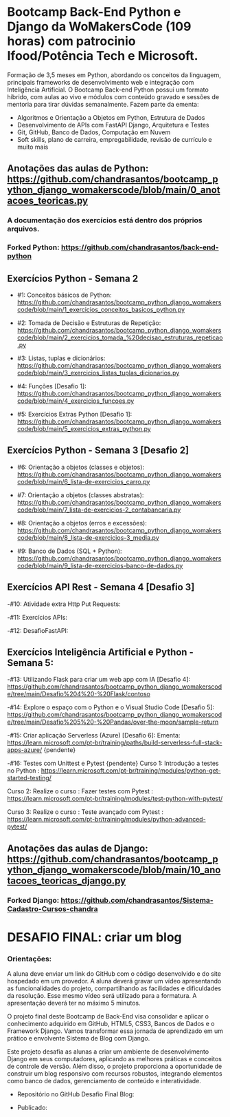 # Bootcamp Back-End Python e Django da WoMakersCode (109 horas) com patrocinio Ifood/Potência Tech e Microsoft.

Formação de 3,5 meses em Python, abordando os conceitos da linguagem, principais frameworks de desenvolvimento web e integração com Inteligência Artificial.
O Bootcamp Back-end Python possui um formato híbrido, com aulas ao vivo e módulos com conteúdo gravado e sessões de mentoria para tirar dúvidas semanalmente.
Fazem parte da ementa:
- Algoritmos e Orientação a Objetos em Python, Estrutura de Dados
- Desenvolvimento de APIs com FastAPI Django, Arquitetura e Testes
- Git, GitHub, Banco de Dados, Computação em Nuvem
- Soft skills, plano de carreira, empregabilidade, revisão de currículo e muito mais

## Anotações das aulas de Python: https://github.com/chandrasantos/bootcamp_python_django_womakerscode/blob/main/0_anotacoes_teoricas.py

### A documentação dos exercícios está dentro dos próprios arquivos.

### Forked Python: https://github.com/chandrasantos/back-end-python

## Exercícios Python - Semana 2

- #1: Conceitos básicos de Python: https://github.com/chandrasantos/bootcamp_python_django_womakerscode/blob/main/1_exercicios_conceitos_basicos_python.py
  
- #2: Tomada de Decisão e Estruturas de Repetição: https://github.com/chandrasantos/bootcamp_python_django_womakerscode/blob/main/2_exercicios_tomada_%20decisao_estruturas_repeticao.py
  
- #3: Listas, tuplas e dicionários: https://github.com/chandrasantos/bootcamp_python_django_womakerscode/blob/main/3_exercicios_listas_tuplas_dicionarios.py
  
- #4: Funções [Desafio 1]: https://github.com/chandrasantos/bootcamp_python_django_womakerscode/blob/main/4_exercicios_funcoes.py
  
- #5: Exercícios Extras Python [Desafio 1]: https://github.com/chandrasantos/bootcamp_python_django_womakerscode/blob/main/5_exercicios_extras_python.py

## Exercícios Python - Semana 3 [Desafio 2]
- #6: Orientação a objetos (classes e objetos): https://github.com/chandrasantos/bootcamp_python_django_womakerscode/blob/main/6_lista-de-exercicios_carro.py
  
- #7: Orientação a objetos (classes abstratas): https://github.com/chandrasantos/bootcamp_python_django_womakerscode/blob/main/7_lista-de-exercicios-2_contabancaria.py
  
- #8: Orientação a objetos (erros e excessões): https://github.com/chandrasantos/bootcamp_python_django_womakerscode/blob/main/8_lista-de-exercicios-3_media.py
  
- #9: Banco de Dados (SQL + Python): https://github.com/chandrasantos/bootcamp_python_django_womakerscode/blob/main/9_lista-de-exercicios-banco-de-dados.py

## Exercícios API Rest - Semana 4 [Desafio 3]
-#10: Atividade extra Http Put Requests:

-#11: Exercícios APIs:

-#12: DesafioFastAPI:

## Exercícios Inteligência Artificial e Python - Semana 5: 
-#13: Utilizando Flask para criar um web app com IA [Desafio 4]: https://github.com/chandrasantos/bootcamp_python_django_womakerscode/tree/main/Desafio%204%20-%20Flask/contoso

-#14: Explore o espaço com o Python e o Visual Studio Code [Desafio 5]: https://github.com/chandrasantos/bootcamp_python_django_womakerscode/tree/main/Desafio%205%20-%20Pandas/over-the-moon/sample-return

-#15: Criar aplicação Serverless (Azure) [Desafio 6]: Ementa: https://learn.microsoft.com/pt-br/training/paths/build-serverless-full-stack-apps-azure/ {pendente}

-#16: Testes com Unittest e Pytest {pendente}
Curso 1: Introdução a testes no Python :
https://learn.microsoft.com/pt-br/training/modules/python-get-started-testing/

Curso 2: Realize o curso : Fazer testes com Pytest :
https://learn.microsoft.com/pt-br/training/modules/test-python-with-pytest/

Curso 3: Realize o curso : Teste avançado com Pytest :
https://learn.microsoft.com/pt-br/training/modules/python-advanced-pytest/

## Anotações das aulas de Django: https://github.com/chandrasantos/bootcamp_python_django_womakerscode/blob/main/10_anotacoes_teoricas_django.py
### Forked Django: https://github.com/chandrasantos/Sistema-Cadastro-Cursos-chandra 

# DESAFIO FINAL: criar um blog
### Orientações:
A aluna deve enviar um link do GitHub com o código desenvolvido e do site hospedado em um provedor. 
A aluna deverá gravar um vídeo apresentando as funcionalidades do projeto, compartilhando as facilidades e dificuldades da resolução. Esse mesmo vídeo será utilizado para a formatura. A apresentação deverá ter no máximo 5 minutos.

O projeto final deste Bootcamp de Back-End visa consolidar e aplicar o conhecimento adquirido em GitHub, HTML5, CSS3, Bancos de Dados e o Framework Django. Vamos transformar essa jornada de aprendizado em um prático e
envolvente Sistema de Blog com Django.

Este projeto desafia as alunas a criar um ambiente de desenvolvimento Django em seus computadores, aplicando as melhores práticas e conceitos de controle de versão. Além disso, o projeto proporciona a oportunidade de construir um blog responsivo com recursos robustos, integrando elementos como banco de dados, gerenciamento de conteúdo e interatividade.

- Repositório no GitHub Desafio Final Blog:

- Publicado:





